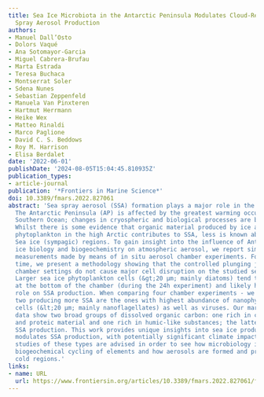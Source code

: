 ```yaml
---
title: Sea Ice Microbiota in the Antarctic Peninsula Modulates Cloud-Relevant Sea
  Spray Aerosol Production
authors:
- Manuel Dall’Osto
- Dolors Vaqué
- Ana Sotomayor-Garcia
- Miguel Cabrera-Brufau
- Marta Estrada
- Teresa Buchaca
- Montserrat Soler
- Sdena Nunes
- Sebastian Zeppenfeld
- Manuela Van Pinxteren
- Hartmut Herrmann
- Heike Wex
- Matteo Rinaldi
- Marco Paglione
- David C. S. Beddows
- Roy M. Harrison
- Elisa Berdalet
date: '2022-06-01'
publishDate: '2024-08-05T15:04:45.810935Z'
publication_types:
- article-journal
publication: '*Frontiers in Marine Science*'
doi: 10.3389/fmars.2022.827061
abstract: 'Sea spray aerosol (SSA) formation plays a major role in the climate system.
  The Antarctic Peninsula (AP) is affected by the greatest warming occurring in the
  Southern Ocean; changes in cryospheric and biological processes are being observed.
  Whilst there is some evidence that organic material produced by ice algae and/or
  phytoplankton in the high Arctic contributes to SSA, less is known about Antarctic
  Sea ice (sympagic) regions. To gain insight into the influence of Antarctic Sea
  ice biology and biogeochemistry on atmospheric aerosol, we report simultaneous water-air
  measurements made by means of in situ aerosol chamber experiments. For the first
  time, we present a methodology showing that the controlled plunging jet aerosol
  chamber settings do not cause major cell disruption on the studied sea ice ecosystems.
  Larger sea ice phytoplankton cells (&gt;20 µm; mainly diatoms) tend to sediment
  at the bottom of the chamber (during the 24h experiment) and likely have a minor
  role on SSA production. When comparing four chamber experiments - we find that the
  two producing more SSA are the ones with highest abundance of nanophytoplankton
  cells (&lt;20 µm; mainly nanoflagellates) as well as viruses. Our marine biogeochemical
  data show two broad groups of dissolved organic carbon: one rich in carbohydrates
  and proteic material and one rich in humic-like substances; the latter enhancing
  SSA production. This work provides unique insights into sea ice productivity that
  modulates SSA production, with potentially significant climate impacts. Further
  studies of these types are advised in order to see how microbiology impacts the
  biogeochemical cycling of elements and how aerosols are formed and processed in
  cold regions.'
links:
- name: URL
  url: https://www.frontiersin.org/articles/10.3389/fmars.2022.827061/full
---
```


